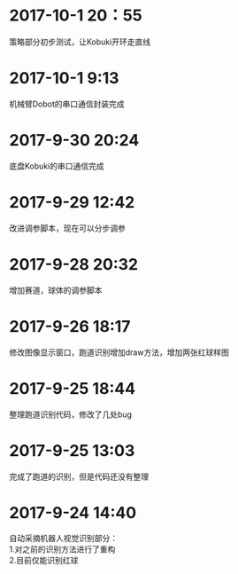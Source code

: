 <html>
<body>
<h1>2017-10-1 20：55</h1>
<p>策略部分初步测试，让Kobuki开环走直线</p>
<h1>2017-10-1 9:13</h1>
<p>机械臂Dobot的串口通信封装完成</p>
<h1>2017-9-30 20:24</h1>
<p>底盘Kobuki的串口通信完成</p>
<h1>2017-9-29 12:42</h1>
<p>改进调参脚本，现在可以分步调参</p>
<h1>2017-9-28 20:32</h1>
<p>增加赛道，球体的调参脚本</p>
<h1>2017-9-26 18:17</h1>
<p>修改图像显示窗口，跑道识别增加draw方法，增加两张红球样图</p>
<h1>2017-9-25 18:44</h1>
<p>整理跑道识别代码，修改了几处bug</p>
<h1>2017-9-25 13:03</h1>
<p>完成了跑道的识别，但是代码还没有整理</p>
<h1>2017-9-24 14:40</h1>
<p>
自动采摘机器人视觉识别部分：<br />
1.对之前的识别方法进行了重构<br />
2.目前仅能识别红球<br />
</p>
</body>
</html>